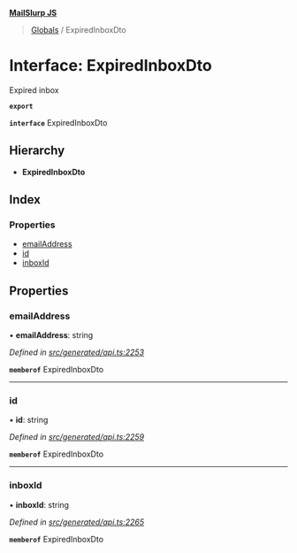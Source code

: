 **[MailSlurp JS](../README.md)**

> [Globals](../README.md) / ExpiredInboxDto

# Interface: ExpiredInboxDto

Expired inbox

**`export`** 

**`interface`** ExpiredInboxDto

## Hierarchy

* **ExpiredInboxDto**

## Index

### Properties

* [emailAddress](expiredinboxdto.md#emailaddress)
* [id](expiredinboxdto.md#id)
* [inboxId](expiredinboxdto.md#inboxid)

## Properties

### emailAddress

•  **emailAddress**: string

*Defined in [src/generated/api.ts:2253](https://github.com/mailslurp/mailslurp-client/blob/3871a9e/src/generated/api.ts#L2253)*

**`memberof`** ExpiredInboxDto

___

### id

•  **id**: string

*Defined in [src/generated/api.ts:2259](https://github.com/mailslurp/mailslurp-client/blob/3871a9e/src/generated/api.ts#L2259)*

**`memberof`** ExpiredInboxDto

___

### inboxId

•  **inboxId**: string

*Defined in [src/generated/api.ts:2265](https://github.com/mailslurp/mailslurp-client/blob/3871a9e/src/generated/api.ts#L2265)*

**`memberof`** ExpiredInboxDto
